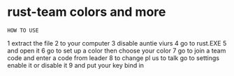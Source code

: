 # rust-team colors and more
    HOW TO USE
  1 extract the file
 2  to your computer
3 disable auntie viurs
4 go to rust.EXE
5 and open it 
6 go to set up a color then choose your color
7 go to join a team code and enter a code from leader
8 to change pl us to talk go to settings enable it or disable it
9 and put your key bind in

